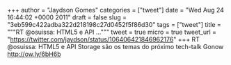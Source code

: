 
+++
author = "Jaydson Gomes"
categories = ["tweet"]
date = "Wed Aug 24 16:44:02 +0000 2011"
draft = false
slug = "3eb599c422adba322d218198c27d0452f5f86d30"
tags = ["tweet"]
title = """RT @osuissa: HTML5 e API ..."""
tweet = true
micro = true
tweet_url = "https://twitter.com/jaydson/status/106406421846962176"
+++
RT @osuissa: HTML5 e API Storage são os temas do próximo tech-talk Gonow http://ow.ly/6bH6b
